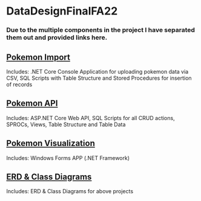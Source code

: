 # DataDesignFinalFA22

### Due to the multiple components in the project I have separated them out and provided links here.


## [Pokemon Import](https://github.com/mcdonaldduncan/PokemonImport)
Includes: .NET Core Console Application for uploading pokemon data via CSV, SQL Scripts with Table Structure and Stored Procedures for insertion of records

## [Pokemon API](https://github.com/mcdonaldduncan/PokemonAPI)
Includes: ASP.NET Core Web API, SQL Scripts for all CRUD actions, SPROCs, Views, Table Structure and Table Data

## [Pokemon Visualization](https://github.com/mcdonaldduncan/PokemonVisualization)
Includes: Windows Forms APP (.NET Framework)

## [ERD & Class Diagrams](https://github.com/mcdonaldduncan/PokemonDiagrams)
Includes: ERD & Class Diagrams for above projects
